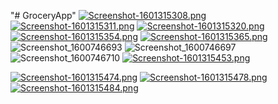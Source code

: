 "# GroceryApp" 
[![Screenshot-1601315308.png](https://i.postimg.cc/2yTHWKLc/Screenshot-1601315308.png)](https://postimg.cc/2LbFRTwh)
[![Screenshot-1601315311.png](https://i.postimg.cc/7Z5BCXH9/Screenshot-1601315311.png)](https://postimg.cc/dhKRp2TZ)
[![Screenshot-1601315320.png](https://i.postimg.cc/7PNtjft3/Screenshot-1601315320.png)](https://postimg.cc/F17xLs4z)
[![Screenshot-1601315354.png](https://i.postimg.cc/TY77YB6h/Screenshot-1601315354.png)](https://postimg.cc/zVhSxt31)
[![Screenshot-1601315365.png](https://i.postimg.cc/50SpcRg4/Screenshot-1601315365.png)](https://postimg.cc/JDtjZKSv)
![Screenshot_1600746693](https://user-images.githubusercontent.com/49626225/93842607-8286f300-fc65-11ea-92c4-660fb3438a80.png)
![Screenshot_1600746697](https://user-images.githubusercontent.com/49626225/93842604-8286f300-fc65-11ea-99bf-6c4cb4f79f75.png)
![Screenshot_1600746710](https://user-images.githubusercontent.com/49626225/93842609-831f8980-fc65-11ea-9592-a7be686afbe7.png)
[![Screenshot-1601315453.png](https://i.postimg.cc/JzSpjJtL/Screenshot-1601315453.png)](https://postimg.cc/XrcKbrwH)

[![Screenshot-1601315474.png](https://i.postimg.cc/RVVpm42j/Screenshot-1601315474.png)](https://postimg.cc/6TgfLJW0)
[![Screenshot-1601315478.png](https://i.postimg.cc/26DTKD49/Screenshot-1601315478.png)](https://postimg.cc/jWMzDB3y)
[![Screenshot-1601315484.png](https://i.postimg.cc/8ck4TmXh/Screenshot-1601315484.png)](https://postimg.cc/tZfW5WjT)


